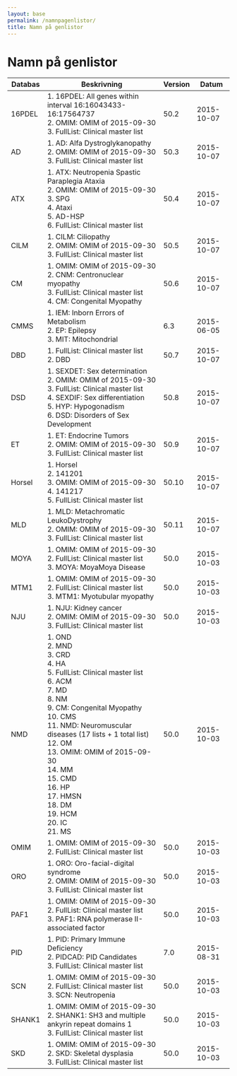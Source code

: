 ```yaml
---
layout: base
permalink: /namnpagenlistor/
title: Namn på genlistor
---
```


# Namn på genlistor

|Databas|Beskrivning|Version|Datum|
|---|---|---|---|
|16PDEL|1. 16PDEL: All genes within interval 16:16043433-16:17564737<br />2. OMIM: OMIM of 2015-09-30<br />3. FullList: Clinical master list<br />|50.2|2015-10-07|
|AD|1. AD: Alfa Dystroglykanopathy<br />2. OMIM: OMIM of 2015-09-30<br />3. FullList: Clinical master list<br />|50.3|2015-10-07|
|ATX|1. ATX: Neutropenia Spastic Paraplegia Ataxia<br />2. OMIM: OMIM of 2015-09-30<br />3. SPG<br />4. Ataxi<br />5. AD-HSP<br />6. FullList: Clinical master list<br />|50.4|2015-10-07|
|CILM|1. CILM: Ciliopathy<br />2. OMIM: OMIM of 2015-09-30<br />3. FullList: Clinical master list<br />|50.5|2015-10-07|
|CM|1. OMIM: OMIM of 2015-09-30<br />2. CNM: Centronuclear myopathy<br />3. FullList: Clinical master list<br />4. CM: Congenital Myopathy<br />|50.6|2015-10-07|
|CMMS|1. IEM: Inborn Errors of Metabolism<br />2. EP: Epilepsy<br />3. MIT: Mitochondrial<br />|6.3|2015-06-05|
|DBD|1. FullList: Clinical master list<br />2. DBD<br />|50.7|2015-10-07|
|DSD|1. SEXDET: Sex determination<br />2. OMIM: OMIM of 2015-09-30<br />3. FullList: Clinical master list<br />4. SEXDIF: Sex differentiation<br />5. HYP: Hypogonadism<br />6. DSD: Disorders of Sex Development<br />|50.8|2015-10-07|
|ET|1. ET: Endocrine Tumors<br />2. OMIM: OMIM of 2015-09-30<br />3. FullList: Clinical master list<br />|50.9|2015-10-07|
|Horsel|1. Horsel<br />2. 141201<br />3. OMIM: OMIM of 2015-09-30<br />4. 141217<br />5. FullList: Clinical master list<br />|50.10|2015-10-07|
|MLD|1. MLD: Metachromatic LeukoDystrophy<br />2. OMIM: OMIM of 2015-09-30<br />3. FullList: Clinical master list<br />|50.11|2015-10-07|
|MOYA|1. OMIM: OMIM of 2015-09-30<br />2. FullList: Clinical master list<br />3. MOYA: MoyaMoya Disease<br />|50.0|2015-10-03|
|MTM1|1. OMIM: OMIM of 2015-09-30<br />2. FullList: Clinical master list<br />3. MTM1: Myotubular myopathy<br />|50.0|2015-10-03|
|NJU|1. NJU: Kidney cancer<br />2. OMIM: OMIM of 2015-09-30<br />3. FullList: Clinical master list<br />|50.0|2015-10-03|
|NMD|1. OND<br />2. MND<br />3. CRD<br />4. HA<br />5. FullList: Clinical master list<br />6. ACM<br />7. MD<br />8. NM<br />9. CM: Congenital Myopathy<br />10. CMS<br />11. NMD: Neuromuscular diseases (17 lists + 1 total list)<br />12. OM<br />13. OMIM: OMIM of 2015-09-30<br />14. MM<br />15. CMD<br />16. HP<br />17. HMSN<br />18. DM<br />19. HCM<br />20. IC<br />21. MS<br />|50.0|2015-10-03|
|OMIM|1. OMIM: OMIM of 2015-09-30<br />2. FullList: Clinical master list<br />|50.0|2015-10-03|
|ORO|1. ORO: Oro-facial-digital syndrome<br />2. OMIM: OMIM of 2015-09-30<br />3. FullList: Clinical master list<br />|50.0|2015-10-03|
|PAF1|1. OMIM: OMIM of 2015-09-30<br />2. FullList: Clinical master list<br />3. PAF1: RNA polymerase II-associated factor<br />|50.0|2015-10-03|
|PID|1. PID: Primary Immune Deficiency<br />2. PIDCAD: PID Candidates<br />3. FullList: Clinical master list<br />|7.0|2015-08-31|
|SCN|1. OMIM: OMIM of 2015-09-30<br />2. FullList: Clinical master list<br />3. SCN: Neutropenia<br />|50.0|2015-10-03|
|SHANK1|1. OMIM: OMIM of 2015-09-30<br />2. SHANK1: SH3 and multiple ankyrin repeat domains 1<br />3. FullList: Clinical master list<br />|50.0|2015-10-03|
|SKD|1. OMIM: OMIM of 2015-09-30<br />2. SKD: Skeletal dysplasia<br />3. FullList: Clinical master list<br />|50.0|2015-10-03|
